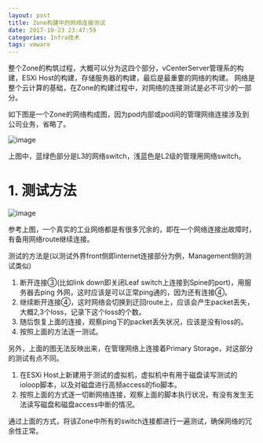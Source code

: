 ```yaml
---
layout: post
title: Zone构建中的网络连接测试
date: 2017-10-23 23:47:59
categories: Infra技术
tags: vmware
---
```



整个Zone的构筑过程，大概可以分为这四个部分，vCenterServer管理系的构建，ESXi Host的构建，存储服务器的构建，最后是最重要的网络的构建。
网络是整个云计算的基础，在Zone的构建过程中，对网络的连接测试是必不可少的一部分。

如下图是一个Zone的网络构成图，因为pod内部或pod间的管理网络连接涉及到公司业务，省略了。

![image](https://user-images.githubusercontent.com/18595935/31947343-11ea0020-b90f-11e7-8166-19694127627c.png)

上图中，蓝绿色部分是L3的网络switch，浅蓝色是L2级的管理用网络switch。

# 1. 测试方法

![image](https://user-images.githubusercontent.com/18595935/31947822-2e7b4900-b910-11e7-8ab3-d615427c3e99.png)

参考上图，一个真实的工业网络都是有很多冗余的，即在一个网络连接出故障时，有备用网络route继续连接。

测试的方法是(以测试外界front侧即internet连接部分为例，Management侧的测试类似)

1. 断开连接③(比如link down即关闭Leaf switch上连接到Spine的port)，用服务器去ping 外网，这时应该是可以正常ping通的，因为还有连接④。
2. 继续断开连接④，这时网络会切换到迂回route上，应该会产生packet丢失，大概2,3个loss，记录下这个loss的个数。
3. 随后恢复上面的连接，观察ping下的packet丢失状况，应该是没有loss的。
4. 按照上面的方法逐一测试。

另外，上面的图无法反映出来，在管理网络上连接着Primary Storage，对这部分的测试有点不同。
1. 在ESXi Host上新建用于测试的虚拟机，虚拟机中有用于磁盘读写测试的ioloop脚本，以及对磁盘进行高频access的fio脚本。
2. 按照上面的方式逐一切断网络连接，观察上面的脚本执行状况，有没有发生无法读写磁盘和磁盘access中断的情况。


通过上面的方式，将该Zone中所有的switch连接都进行一遍测试，确保网络的冗余性正常。